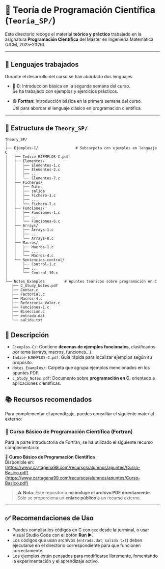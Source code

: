 # 📘 Teoría de Programación Científica (`Teoria_SP/`)

Este directorio recoge el material **teórico y práctico** trabajado en la asignatura **Programación Científica** del Máster en Ingeniería Matemática (UCM, 2025–2026).

---

## 🧾 Lenguajes trabajados

Durante el desarrollo del curso se han abordado dos lenguajes:

- 🔷 **C**: Introducción básica en la segunda semana del curso.  
  Se ha trabajado con ejemplos y ejercicios prácticos.

- 🟢 **Fortran**: Introducción básica en la primera semana del curso.  
  Útil para abordar el lenguaje clásico en programación científica.

---

## 📂 Estructura de `Theory_SP/`

```plaintext
Theory_SP/
│
├── Ejemplos-C/                 # Subcarpeta con ejemplos en lenguaje C
│   ├── Indice-EJEMPLOS-C.pdf
│   ├── Elementos/
│   │   ├── Elementos-1.c
│   │   ├── Elementos-2.c
│   │   ├── ...
│   │   └── Elementos-7.c
│   ├── Ficheros/
│   │   ├── Datos
│   │   ├── salida
│   │   ├── Fichero-1.c
│   │   ├── ...
│   │   └── Fichero-7.c
│   ├── Funciones/
│   │   ├── Funciones-1.c
│   │   ├── ...
│   │   └── Funciones-6.c
│   ├── Arrays/
│   │   ├── Arrays-1.c
│   │   ├── ...
│   │   └── Arrays-8.c
│   ├── Macros/
│   │   ├── Macros-1.c
│   │   ├── ...
│   │   └── Macros-4.c
│   └── Sentencias-control/
│       ├── Control-1.c
│       ├── ...
│       └── Control-10.c
│
└── Notes_Examples         # Apuntes teóricos sobre programación en C
   ├── C_Study_Notes.pdf
   ├── Contar.c
   ├── Factorial.c
   ├── Macros-4.c
   ├── Referencia_Valor.c
   ├── Funciones-1.c
   ├── Biseccion.c
   ├── entrada.dat
   └── salida.txt

```

## 📄 Descripción

-  `Ejemplos-C/`: Contiene **decenas de ejemplos funcionales**, clasificados por tema (arrays, macros, funciones...).
-  `Indice-EJEMPLOS-C.pdf`: Guía rápida para localizar ejemplos según su propósito.
-  `Notes_Examples/`: Carpeta que agrupa ejemplos mencionados en los apuntes PDF.
-  `C_Study_Notes.pdf`: Documento sobre **programación en C**, orientado a aplicaciones científicas.

## 📚 Recursos recomendados

Para complementar el aprendizaje, puedes consultar el siguiente material externo:

### 📗 Curso Básico de Programación Científica (Fortran)

Para la parte introductoria de Fortran, se ha utilizado el siguiente recurso complementario:

📎 **Curso Básico de Programación Científica**  
Disponible en: [https://www.cartagena99.com/recursos/alumnos/apuntes/Curso-Basico.pdf](https://www.cartagena99.com/recursos/alumnos/apuntes/Curso-Basico.pdf)

> ⚠️ **Nota**: Este repositorio **no incluye el archivo PDF directamente**.  
> Solo se proporciona un **enlace público** a un recurso externo.

---

## ✅ Recomendaciones de Uso

- Puedes compilar los códigos en C con `gcc` desde la terminal, o usar Visual Studio Code con el botón **Run ▶️**.
- Los códigos que usan archivos (`entrada.dat`, `salida.txt`) deben ejecutarse en el directorio correspondiente para que funcionen correctamente.
- Los ejemplos están pensados para modificarse libremente, fomentando la experimentación y el aprendizaje activo.

